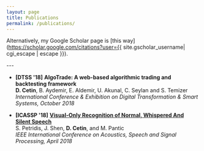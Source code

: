 ```yaml
---
layout: page
title: Publications
permalink: /publications/
---
```

Alternatively, my Google Scholar page is [this way](https://scholar.google.com/citations?user={{ site.gscholar_username| cgi_escape | escape }}).

---&nbsp;

* **[DTSS '18]** **AlgoTrade: A web-based algorithmic trading and backtesting framework**  
**D. Cetin**, B. Aydemir, E. Aldemir, U. Akunal, C. Seylan and S. Temizer  
_International Conference & Exhibition on Digital Transformation & Smart Systems, October 2018_

* **[ICASSP '18]** [**Visual-Only Recognition of Normal, Whispered And Silent Speech** ](https://arxiv.org/abs/1802.06399)  
S. Petridis, J. Shen, **D. Cetin**, and M. Pantic  
_IEEE International Conference on Acoustics, Speech and Signal Processing, April 2018_
<!--https://ibug.doc.ic.ac.uk/media/uploads/documents/normalwhispersilentdb.pdf-->
